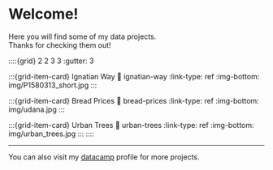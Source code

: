 # Welcome!

Here you will find some of my data projects.  
Thanks for checking them out!



::::{grid} 2 2 3 3
:gutter: 3

:::{grid-item-card} Ignatian Way
:link: ignatian-way
:link-type: ref
:img-bottom: img/P1580313_short.jpg
:::

:::{grid-item-card} Bread Prices
:link: bread-prices
:link-type: ref
:img-bottom: img/udana.jpg
:::

:::{grid-item-card} Urban Trees
:link: urban-trees
:link-type: ref
:img-bottom: img/urban_trees.jpg
:::
::::

---
You can also visit my [datacamp](https://www.datacamp.com/profile/mikel-imaz) profile for more projects.